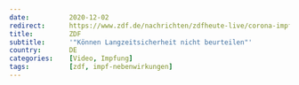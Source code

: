 ```yaml
---
date:          2020-12-02
redirect:      https://www.zdf.de/nachrichten/zdfheute-live/corona-impfstoff-zulassung-ludwig-video-100.html
title:         ZDF
subtitle:      '"Können Langzeitsicherheit nicht beurteilen"'
country:       DE
categories:    [Video, Impfung]
tags:          [zdf, impf-nebenwirkungen]
---
```

